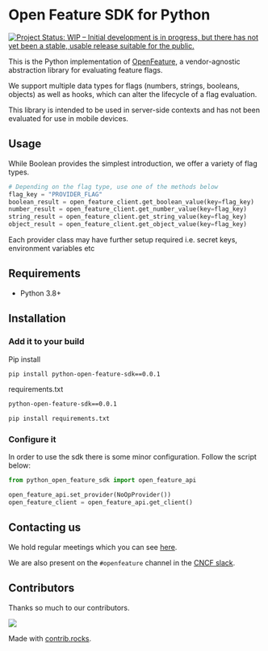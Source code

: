 # Open Feature SDK for Python
[![Project Status: WIP – Initial development is in progress, but there has not yet been a stable, usable release suitable for the public.](https://www.repostatus.org/badges/latest/wip.svg)](https://www.repostatus.org/#wip)

This is the Python implementation of [OpenFeature](https://openfeature.dev), a vendor-agnostic abstraction library for evaluating feature flags.

We support multiple data types for flags (numbers, strings, booleans, objects) as well as  hooks, which can alter the lifecycle of a flag evaluation.

This library is intended to be used in server-side contexts and has not been evaluated for use in mobile devices.


## Usage
While Boolean provides the simplest introduction, we offer a variety of flag types.
```python
# Depending on the flag type, use one of the methods below
flag_key = "PROVIDER_FLAG"
boolean_result = open_feature_client.get_boolean_value(key=flag_key)
number_result = open_feature_client.get_number_value(key=flag_key)
string_result = open_feature_client.get_string_value(key=flag_key)
object_result = open_feature_client.get_object_value(key=flag_key)
```
Each provider class may have further setup required i.e. secret keys, environment variables etc

## Requirements
- Python 3.8+

## Installation
### Add it to your build
Pip install
```bash
pip install python-open-feature-sdk==0.0.1
```

requirements.txt
```bash
python-open-feature-sdk==0.0.1
```
```python
pip install requirements.txt
```

### Configure it
In order to use the sdk there is some minor configuration. Follow the script below:
```python
from python_open_feature_sdk import open_feature_api

open_feature_api.set_provider(NoOpProvider())
open_feature_client = open_feature_api.get_client()
```

## Contacting us
We hold regular meetings which you can see [here](https://github.com/open-feature/community/#meetings-and-events).

We are also present on the `#openfeature` channel in the [CNCF slack](https://slack.cncf.io/).

## Contributors

Thanks so much to our contributors.

<a href="https://github.com/open-feature/python-sdk/graphs/contributors">
  <img src="https://contrib.rocks/image?repo=open-feature/python-sdk" />
</a>

Made with [contrib.rocks](https://contrib.rocks).